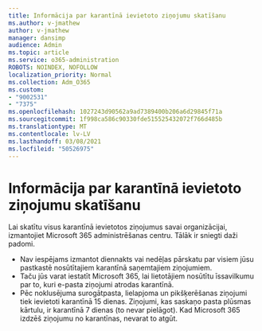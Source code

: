 ```yaml
---
title: Informācija par karantīnā ievietoto ziņojumu skatīšanu
ms.author: v-jmathew
author: v-jmathew
manager: dansimp
audience: Admin
ms.topic: article
ms.service: o365-administration
ROBOTS: NOINDEX, NOFOLLOW
localization_priority: Normal
ms.collection: Adm_O365
ms.custom:
- "9002531"
- "7375"
ms.openlocfilehash: 1027243d90562a9ad7389400b206a6d29845f71a
ms.sourcegitcommit: 1f998ca586c90330fde515525432072f766d485b
ms.translationtype: MT
ms.contentlocale: lv-LV
ms.lasthandoff: 03/08/2021
ms.locfileid: "50526975"
---
```

# <a name="info-about-viewing-quarantined-messages"></a>Informācija par karantīnā ievietoto ziņojumu skatīšanu

Lai skatītu visus karantīnā ievietotos ziņojumus savai organizācijai, izmantojiet Microsoft 365 administrēšanas centru. Tālāk ir sniegti daži padomi.

- Nav iespējams izmantot diennakts vai nedēļas pārskatu par visiem jūsu pastkastē nosūtītajiem karantīnā saņemtajiem ziņojumiem.
- Taču jūs varat iestatīt Microsoft 365, lai lietotājiem nosūtītu īssavilkumu par to, kuri e-pasta ziņojumi atrodas karantīnā.
- Pēc noklusējuma surogātpasta, lielapjoma un pikšķerēšanas ziņojumi tiek ievietoti karantīnā 15 dienas. Ziņojumi, kas saskaņo pasta plūsmas kārtulu, ir karantīnā 7 dienas (to nevar pielāgot). Kad Microsoft 365 izdzēš ziņojumu no karantīnas, nevarat to atgūt.
